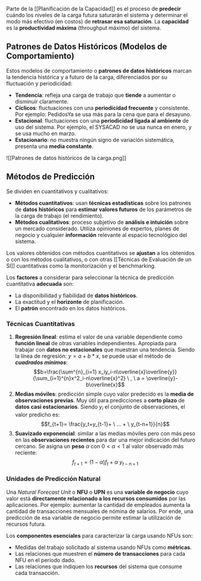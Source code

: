 Parte de la [[Planificación de la Capacidad]] es el proceso de **predecir** cuándo los niveles de la carga futura saturarán el sistema y determinar el modo más efectivo (en costos) de **retrasar esa saturación**. La **capacidad** es la **productividad máxima** (throughput máximo) del sistema.

## Patrones de Datos Históricos (Modelos de Comportamiento)

Estos modelos de comportamiento o **patrones de datos históricos** marcan la tendencia histórica y a futuro de la carga, diferenciados por su fluctuación y periodicidad:

- **Tendencia**: refleja una carga de trabajo que **tiende** a aumentar o disminuir claramente.
- **Cíclicos**: fluctuaciones con una **periodicidad frecuente** y consistente. Por ejemplo: PedidosYa se usa más para la cena que para el desayuno.
- **Estacional**: fluctuaciones con una **periodicidad ligada al ambiente** de uso del sistema. Por ejemplo, el SYSACAD no se usa nunca en enero, y se usa mucho en marzo.
- **Estacionario**: no muestra ningún signo de variación sistemática, presenta una **media constante**.

![[Patrones de datos históricos de la carga.png]]

## Métodos de Predicción

Se dividen en cuantitativos y cualitativos:

- **Métodos cuantitativos**: usan **técnicas estadísticas** sobre los patrones de **datos históricos** para **estimar valores futuros** de los parámetros de la carga de trabajo (el rendimiento).
- **Métodos cualitativos**: proceso subjetivo de **análisis e intuición** sobre un mercado considerado. Utiliza opiniones de expertos, planes de negocio y cualquier **información** relevante al espacio tecnológico del sistema.

Los valores obtenidos con métodos cuantitativos se **ajustan** a los obtenidos o con los métodos cualitativos, o con otras [[Técnicas de Evaluación de un SI]] cuantitativas como la monitorización y el benchmarking.

Los **factores** a considerar para seleccionar la técnica de predicción cuantitativa **adecuada** son:

- La disponibilidad y fiabilidad de **datos históricos**.
- La exactitud y el **horizonte** de planificación.
- El **patrón** encontrado en los datos históricos.

### Técnicas Cuantitativas

1. **Regresión lineal**: estima el valor de una variable dependiente como **función lineal** de otras variables independientes. Apropiada para trabajar con **datos no estacionales** que muestran una tendencia.
   Siendo la línea de regresión: $y = a + b * x$, se puede usar el método de **_cuadrados mínimos_**:
   $$b=\frac{\sum^{n}_{i=1} x_iy_i-n\overline{x}\overline{y}}{\sum_{i=1}^{n}x^2_i-n\overline{x}^2} \ , \ a = \overline{y}-b\overline{x}$$
2. **Medias móviles**: predicción simple cuyo valor predecido es la **media de observaciones previas**. Muy útil para predicciones a **corto plazo** de **datos casi estacionarios**. Siendo $y_i$ el conjunto de observaciones, el valor predicho es:
   $$f_{t+1}= \frac{y_t+y_{t-1}+ \ ... + \ y_{t-n+1}}{n}$$
3. **Suavizado exponencial**: similar a las medias móviles pero con más peso en las **observaciones recientes** para dar una mejor indicación del futuro cercano. Se asigna un **peso** $\alpha$ con $0 < \alpha < 1$ al valor observado más reciente:
   $$f_{t+1}= (1 - \alpha) f_t + \alpha \ y_{t-n+1}$$

### Unidades de Predicción Natural

Una _Natural Forecast Unit_ o **NFU** o **UPN** es una **variable de negocio** cuyo valor está **directamente relacionado a los recursos consumidos** por las aplicaciones. Por ejemplo: aumentar la cantidad de empleados aumenta la cantidad de transacciones mensuales de nómina de salarios. Por ende, una predicción de esa variable de negocio permite estimar la utilización de recursos futura.

Los **componentes esenciales** para caracterizar la carga usando NFUs son:

- Medidas del trabajo solicitado al sistema usando NFUs como **métricas**.
- Las relaciones que muestren el **número de transacciones** para cada NFU en el período dado.
- Las relaciones que indiquen los **recursos** del sistema que consume cada transacción.
